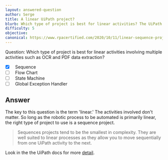 ```yaml
---
layout: answered-question
author: Serge
title: A linear UiPath project?
blurb: Which type of project is best for linear activities? The UiPath Associate Exam wants to know.
difficulty: 5
objective: 
canonical: https://www.rpacertified.com/2020/10/11/linear-sequence-projects.html
---
```


Question: Which type of project is best for linear activities involving multiple activities such as OCR and PDF data extraction?

- [x] &nbsp;  Sequence
- [ ] &nbsp;  Flow Chart
- [ ] &nbsp;  State Machine
- [ ] &nbsp;  Global Exception Handler

## Answer

The key to this question is the term 'linear.' The activities involved don't matter. So long as the robotic process to be automated is primarily linear, the right type of project to use is a sequence project.

> Sequences projects tend to be the smallest in complexity. They are well suited to linear processes as they allow you to move sequentially from one UiPath activity to the next.

Look in the the UiPath docs for more [detail](https://docs.uipath.com/studio/v2019/docs/sequences).

